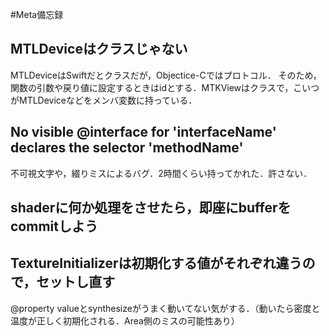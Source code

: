 #Meta備忘録
##  MTLDeviceはクラスじゃない
MTLDeviceはSwiftだとクラスだが，Objectice-Cではプロトコル．
そのため，関数の引数や戻り値に設定するときはid<MTLDevice>とする．MTKViewはクラスで，こいつがMTLDeviceなどをメンバ変数に持っている．
## No visible @interface for 'interfaceName' declares the selector 'methodName'
不可視文字や，綴りミスによるバグ．2時間くらい持ってかれた．許さない．

## shaderに何か処理をさせたら，即座にbufferをcommitしよう

## TextureInitializerは初期化する値がそれぞれ違うので，セットし直す
@property valueとsynthesizeがうまく動いてない気がする．（動いたら密度と温度が正しく初期化される．Area側のミスの可能性あり）
